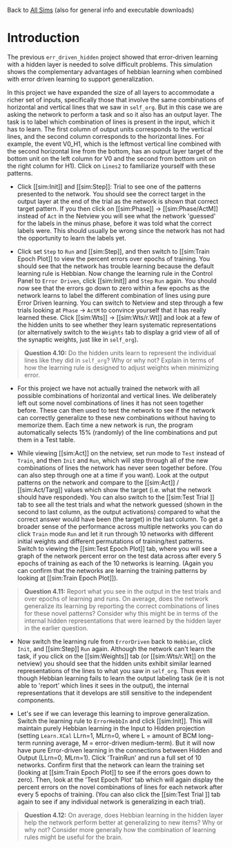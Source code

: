Back to [All Sims](https://github.com/CompCogNeuro/sims) (also for general info and executable downloads)

# Introduction

The previous  `err_driven_hidden` project showed that error-driven learning with a hidden layer is needed to solve difficult problems. This simulation shows the complementary advantages of hebbian learning when combined with error driven learning to support generalization. 
 
In this project we have expanded the size of all layers to accommodate a richer set of inputs, specifically those that involve the same combinations of horizontal and vertical lines that we saw in `self_org`. But in this case we are asking the network to perform a task and so it also has an output layer. The task is to label which combination of lines is present in the input, which it has to learn. The first column of output units corresponds to the vertical lines, and the second column corresponds to the horizontal lines. For example, the event V0_H1, which is the leftmost vertical line combined with the second horizontal line from the bottom, has an output layer target of the bottom unit on the left column for V0 and the second from bottom unit on the right column for H1). Click on `Lines2` to familiarize yourself with these patterns.  

* Click [[sim:Init]] and [[sim:Step]]: Trial to see one of the patterns presented to the network. You should see the correct target in the output layer at the end of the trial as the network is shown that correct target pattern.  If you then click on [[sim:Phase]] -> [[sim:Phase/ActM]] instead of `Act` in the Netview you will see what the network 'guessed' for the labels in the minus phase, before it was told what the correct labels were. This should usually be wrong since the network has not had the opportunity to learn the labels yet.  

* Click set `Step` to `Run` and [[sim:Step]], and then switch to [[sim:Train Epoch Plot]] to view the percent errors over epochs of training. You should see that the network has trouble learning because the default learning rule is Hebbian. Now change the learning rule in the Control Panel to `Error Driven`, click [[sim:Init]] and `Step` `Run` again. You should now see that the errors go down to zero within a few epochs as the network learns to label the different combination of lines using pure Error Driven learning. You can switch to Netview and step through a few trials looking at `Phase` -> `ActM` to convince yourself that it has really learned these. Click [[sim:Wts]] -> [[sim:Wts/r.Wt]] and look at a few of the hidden units to see whether they learn systematic representations (or alternatively switch to  the `Weights` tab to display a grid view of all of the synaptic weights, just like in `self_org`).

> **Question 4.10:**  Do the hidden units learn to represent the individual lines like they did in `self_org`? Why or why not? Explain in terms of how the learning rule is designed to adjust weights when minimizing error.

<sim-question id="4.10">

* For this project we have not actually trained the network with all possible combinations of horizontal and vertical lines. We deliberately left out some novel combinations of lines it has not seen together before. These can then used to test the network to see if the network can correctly generalize to these new combinations without having to memorize them. Each time a new network is run, the program automatically selects 15% (randomly) of the line combinations and put them in a Test table. 

* While viewing [[sim:Act]] on the netview, set run mode to `Test` instead of `Train`, and then `Init` and `Run`, which will step through all of the new combinations of lines the network has never seen together before. (You can also step through one at a time if you want).  Look at the output patterns on the network and compare to the [[sim:Act]] / [[sim:Act/Targ]] values which show the target (i.e. what the network should have responded).  You can also switch to the [[sim:Test Trial ]] tab to see all the test trials and what the network guessed (shown in the second to last column, as the output activations) compared to what the correct answer would have been (the target) in the last column. To get a broader sense of the performance across multiple networks you can do click `Train` mode `Run` and let it run through 10 networks with different initial weights and different permutations of training/test patterns. Switch to viewing the [[sim:Test Epoch Plot]] tab, where you will see a graph of the network percent error on the test data across after every 5 epochs of training as each of the 10 networks is learning. (Again you can confirm that the networks are learning the training patterns by looking at [[sim:Train Epoch Plot]]).   

> **Question 4.11:**  Report what you see in the output in the test trials and over epochs of learning and runs. On average, does the network generalize its learning by reporting the correct combinations of lines for these novel patterns? Consider why this might be in terms of the internal hidden representations that were learned by the hidden layer in the earlier question. 

<sim-question id="4.11">

* Now switch the learning rule from `ErrorDriven` back to `Hebbian`, click `Init`, and [[sim:Step]] `Run` again. Although the network can't learn the task, if you click on the [[sim:Weights]] tab (or [[sim:Wts/r.Wt]] on the netview) you should see that the hidden units exhibit similar learned representations of the lines to what you saw in `self_org`. Thus even though Hebbian learning fails to learn the output labeling task (ie it is not able to 'report' which lines it sees in the output), the internal representations that it develops are still sensitive to the independent components.

* Let's see if we can leverage this learning to improve generalization. Switch the learning rule to `ErrorHebbIn` and click [[sim:Init]]. This will maintain purely Hebbian learning in the Input to Hidden projection (setting `Learn.XCal` LLrn=1, MLrn=0, where L = amount of BCM long-term running average, M = error-driven medium-term). But it will now have pure Error-driven learning in the connections between Hidden and Output (LLrn=0, MLrn=1). Click 'TrainRun' and run a full set of 10 networks. Confirm first that the network can learn the training set (looking at [[sim:Train Epoch Plot]] to see if the errors goes down to zero). Then, look at the 'Test Epoch Plot' tab which will again display the percent errors on the novel combinations of lines for each network after every 5 epochs of training. (You can also click the [[sim:Test Trial ]] tab again to see if any individual network is generalizing in each trial). 

> **Question 4.12:** On average, does Hebbian learning in the hidden layer help the network perform better at generalizing to new items? Why or why not?  Consider more generally how the combination of learning rules might be useful for the brain.

<sim-question id="4.12">
 
 
